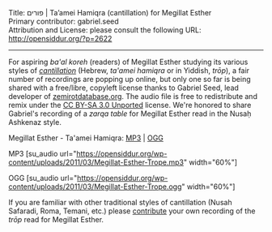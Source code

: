 <html>
<head></head>
<body>
Title: פורים | Ta’amei Hamiqra (cantillation) for Megillat Esther<br />
Primary contributor: gabriel.seed<br />
Attribution and License: please consult the following URL: <a href="http://opensiddur.org/?p=2622">http://opensiddur.org/?p=2622</a>
<p />
<hr />

For aspiring <em>ba'al koreh</em> (readers) of Megillat Esther studying its various styles of <em><a href="https://secure.wikimedia.org/wikipedia/en/wiki/Cantillation">cantillation</a></em> (Hebrew, <em>ta'amei hamiqra</em> or in Yiddish, <em>trōp</em>), a fair number of recordings are popping up online, but only one so far is being shared with a free/libre, copyleft license thanks to Gabriel Seed, lead developer of <a href="http://zemirotdatabase.org">zemirotdatabase.org</a>. The audio file is free to redistribute and remix under the <a href="http://creativecommons.org/licenses/by-sa/3.0/">CC BY-SA 3.0 Unported</a> license. We're honored to share Gabriel's recording of a <em>zarqa table</em> for Megillat Esther read in the Nusaḥ Ashkenaz style.

Megillat Esther - Ta'amei Hamiqra: <a href='https://opensiddur.org/wp-content/uploads/2011/03/Megillat-Esther-Trope.mp3'>MP3</a> | <a href='https://opensiddur.org/wp-content/uploads/2011/03/Megillat-Esther-Trope.ogg'>OGG</a>

MP3 [su_audio url="https://opensiddur.org/wp-content/uploads/2011/03/Megillat-Esther-Trope.mp3" width="60%"]

OGG [su_audio url="https://opensiddur.org/wp-content/uploads/2011/03/Megillat-Esther-Trope.ogg" width="60%"]

If you are familiar with other traditional styles of cantillation (Nusah Safaradi, Roma, Temani, etc.) please <a href="https://opensiddur.org/contribute/upload">contribute</a> your own recording of the <em>trōp</em> read for Megillat Esther.
</body>
</html>